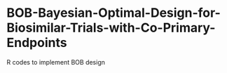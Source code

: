 # BOB-Bayesian-Optimal-Design-for-Biosimilar-Trials-with-Co-Primary-Endpoints
R codes to implement BOB design
